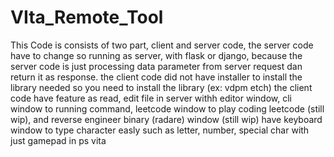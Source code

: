 # VIta_Remote_Tool
 
This Code is consists of two part, client and server code, the server code have to change so running as server, with flask or django, because the server code is just processing data parameter from server request dan return it as response.
the client code did not have installer to install the library needed so you need to install the library (ex: vdpm etch)
the client code have feature as read, edit file in server withh editor window, cli window to running command, leetcode window to play coding leetcode (still wip), and reverse engineer binary (radare) window (still wip)
have keyboard window to type character easly such as letter, number, special char with just gamepad in ps vita
